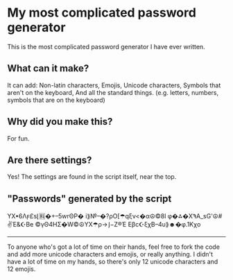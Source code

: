 # My most complicated password generator
This is the most complicated password generator I have ever written.
## What can it make?
It can add:
Non-latin characters,
Emojis,
Unicode characters,
Symbols that aren't on the keyboard,
And all the standard things. (e.g. letters, numbers, symbols that are on the keyboard)
## Why did you make this?
For fun.
## Are there settings?
Yes! The settings are found in the script itself, near the top.
## "Passwords" generated by the script
ΥX•6Λϝ£s⌊🈛�+–5wrΘΡ�
i⟫№–�?ρO[☂qξν<�α☮©8l
φ�⁂�ΧϠA_sG'☮#✌Έ&️☪Be
©γΘ4ΗΣ�W©☮ΥX☂ρ→⌋−Ζ®Έ
Εβc☪ξχB–4υ️⟫☻�φ.1Kχo

---

To anyone who's got a lot of time on their hands, feel free to fork the code and add more unicode characters and emojis, or really anything. I didn't have a lot of time on my hands, so there's only 12 unicode characters and 12 emojis.

